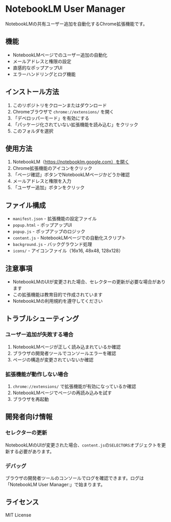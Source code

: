 # NotebookLM User Manager

NotebookLMの共有ユーザー追加を自動化するChrome拡張機能です。

## 機能

- NotebookLMページでのユーザー追加の自動化
- メールアドレスと権限の設定
- 直感的なポップアップUI
- エラーハンドリングとログ機能

## インストール方法

1. このリポジトリをクローンまたはダウンロード
2. Chromeブラウザで `chrome://extensions/` を開く
3. 「デベロッパーモード」を有効にする
4. 「パッケージ化されていない拡張機能を読み込む」をクリック
5. このフォルダを選択

## 使用方法

1. NotebookLM（https://notebooklm.google.com）を開く
2. Chrome拡張機能のアイコンをクリック
3. 「ページ確認」ボタンでNotebookLMページかどうか確認
4. メールアドレスと権限を入力
5. 「ユーザー追加」ボタンをクリック

## ファイル構成

- `manifest.json` - 拡張機能の設定ファイル
- `popup.html` - ポップアップUI
- `popup.js` - ポップアップのロジック
- `content.js` - NotebookLMページでの自動化スクリプト
- `background.js` - バックグラウンド処理
- `icons/` - アイコンファイル（16x16, 48x48, 128x128）

## 注意事項

- NotebookLMのUIが変更された場合、セレクターの更新が必要な場合があります
- この拡張機能は教育目的で作成されています
- NotebookLMの利用規約を遵守してください

## トラブルシューティング

### ユーザー追加が失敗する場合

1. NotebookLMページが正しく読み込まれているか確認
2. ブラウザの開発者ツールでコンソールエラーを確認
3. ページの構造が変更されていないか確認

### 拡張機能が動作しない場合

1. `chrome://extensions/` で拡張機能が有効になっているか確認
2. NotebookLMページでページの再読み込みを試す
3. ブラウザを再起動

## 開発者向け情報

### セレクターの更新

NotebookLMのUIが変更された場合、`content.js`の`SELECTORS`オブジェクトを更新する必要があります。

### デバッグ

ブラウザの開発者ツールのコンソールでログを確認できます。ログは「NotebookLM User Manager:」で始まります。

## ライセンス

MIT License
